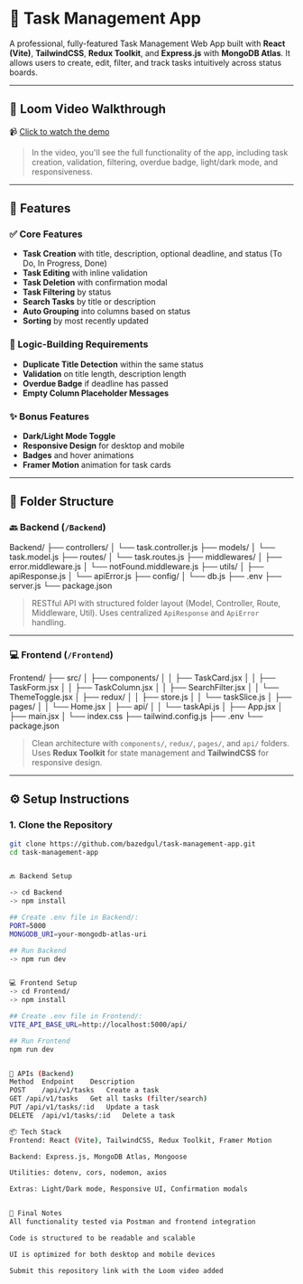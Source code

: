 # 📝 Task Management App

A professional, fully-featured Task Management Web App built with **React (Vite)**, **TailwindCSS**, **Redux Toolkit**, and **Express.js** with **MongoDB Atlas**. It allows users to create, edit, filter, and track tasks intuitively across status boards.

---

## 🔗 Loom Video Walkthrough

📹 [Click to watch the demo](https://www.loom.com/share/aa1e098094c34bdba9a5ae0aeda2ce34?sid=a2ae31ac-5b61-4e1d-872e-f002bc5cd5b3)  
> In the video, you'll see the full functionality of the app, including task creation, validation, filtering, overdue badge, light/dark mode, and responsiveness.

---

## 🚀 Features

### ✅ Core Features
- **Task Creation** with title, description, optional deadline, and status (To Do, In Progress, Done)
- **Task Editing** with inline validation
- **Task Deletion** with confirmation modal
- **Task Filtering** by status
- **Search Tasks** by title or description
- **Auto Grouping** into columns based on status
- **Sorting** by most recently updated

### 🧠 Logic-Building Requirements
- **Duplicate Title Detection** within the same status
- **Validation** on title length, description length
- **Overdue Badge** if deadline has passed
- **Empty Column Placeholder Messages**

### ✨ Bonus Features
- **Dark/Light Mode Toggle**
- **Responsive Design** for desktop and mobile
- **Badges** and hover animations
- **Framer Motion** animation for task cards

---

## 📁 Folder Structure

### 🔙 Backend (`/Backend`)

Backend/
├── controllers/
│ └── task.controller.js
├── models/
│ └── task.model.js
├── routes/
│ └── task.routes.js
├── middlewares/
│ ├── error.middleware.js
│ └── notFound.middleware.js
├── utils/
│ ├── apiResponse.js
│ └── apiError.js
├── config/
│ └── db.js
├── .env
├── server.js
└── package.json


> RESTful API with structured folder layout (Model, Controller, Route, Middleware, Util). Uses centralized `ApiResponse` and `ApiError` handling.

---

### 💻 Frontend (`/Frontend`)

Frontend/
├── src/
│ ├── components/
│ │ ├── TaskCard.jsx
│ │ ├── TaskForm.jsx
│ │ ├── TaskColumn.jsx
│ │ ├── SearchFilter.jsx
│ │ └── ThemeToggle.jsx
│ ├── redux/
│ │ ├── store.js
│ │ └── taskSlice.js
│ ├── pages/
│ │ └── Home.jsx
│ ├── api/
│ │ └── taskApi.js
│ ├── App.jsx
│ ├── main.jsx
│ └── index.css
├── tailwind.config.js
├── .env
└── package.json


> Clean architecture with `components/`, `redux/`, `pages/`, and `api/` folders. Uses **Redux Toolkit** for state management and **TailwindCSS** for responsive design.

---

## ⚙️ Setup Instructions

### 1. Clone the Repository

```bash
git clone https://github.com/bazedgul/task-management-app.git
cd task-management-app


🔙 Backend Setup

-> cd Backend
-> npm install

## Create .env file in Backend/:
PORT=5000
MONGODB_URI=your-mongodb-atlas-uri

## Run Backend
-> npm run dev


💻 Frontend Setup
-> cd Frontend/
-> npm install

## Create .env file in Frontend/:
VITE_API_BASE_URL=http://localhost:5000/api/

## Run Frontend
npm run dev


🧪 APIs (Backend)
Method	Endpoint	Description
POST	/api/v1/tasks	Create a task
GET	/api/v1/tasks	Get all tasks (filter/search)
PUT	/api/v1/tasks/:id	Update a task
DELETE	/api/v1/tasks/:id	Delete a task

📦 Tech Stack
Frontend: React (Vite), TailwindCSS, Redux Toolkit, Framer Motion

Backend: Express.js, MongoDB Atlas, Mongoose

Utilities: dotenv, cors, nodemon, axios

Extras: Light/Dark mode, Responsive UI, Confirmation modals


📝 Final Notes
All functionality tested via Postman and frontend integration

Code is structured to be readable and scalable

UI is optimized for both desktop and mobile devices

Submit this repository link with the Loom video added

